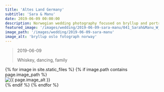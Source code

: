 ```yaml
---
title: 'Altes Land Germany'
subtitle: 'Sara & Manu'
date: 2019-06-09 00:00:00
description: Norwegian wedding photography focused on bryllup and portrait photography. 
featured_image: '/images/wedding/2019-06-09-sara-manu/041_Sarah&Manu_W_griffinphotography_oslo_norway_bryllup_wedding_20190608.jpg'
image_path: '/images/wedding/2019-06-09-sara-manu'
image_alt: 'bryllup oslo fotograph norway'
---
```


> 2019-06-09  
> 
> Whiskey, dancing, family

<!-- DO NOT EDIT BELOW -->
<div class="image-wrap" >
{% for image in site.static_files %}
    {% if image.path contains page.image_path %}
        <div class="image-wrap" >
        <img src="{{ site.baseurl }}{{ image.path }}" alt="{{ page.image_alt }}" />
        </div>
    {% endif %}
{% endfor %}
